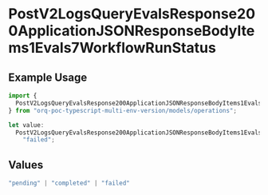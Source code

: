 # PostV2LogsQueryEvalsResponse200ApplicationJSONResponseBodyItems1Evals7WorkflowRunStatus

## Example Usage

```typescript
import {
  PostV2LogsQueryEvalsResponse200ApplicationJSONResponseBodyItems1Evals7WorkflowRunStatus,
} from "orq-poc-typescript-multi-env-version/models/operations";

let value:
  PostV2LogsQueryEvalsResponse200ApplicationJSONResponseBodyItems1Evals7WorkflowRunStatus =
    "failed";
```

## Values

```typescript
"pending" | "completed" | "failed"
```